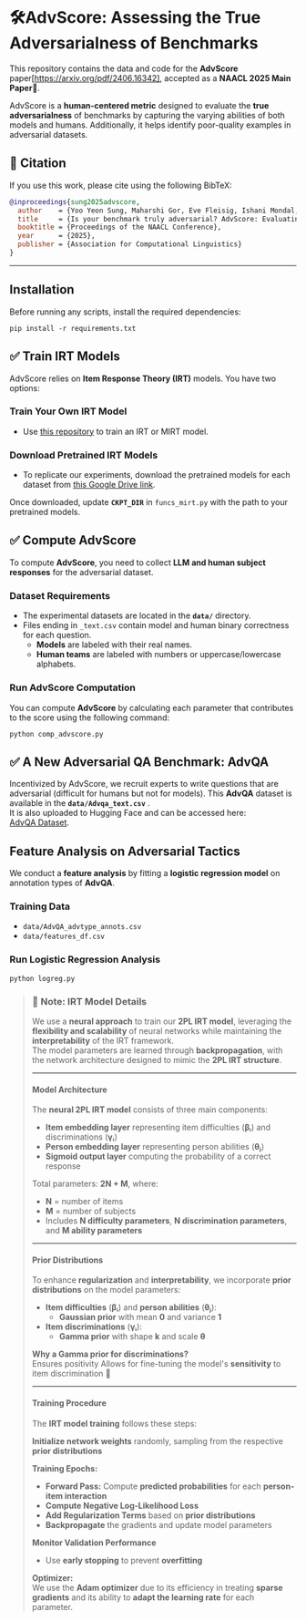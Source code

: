 # 🛠**AdvScore: Assessing the True Adversarialness of Benchmarks**  
This repository contains the data and code for the **AdvScore** paper[https://arxiv.org/pdf/2406.16342], accepted as a **NAACL 2025 Main Paper🚀**.  

AdvScore is a **human-centered metric** designed to evaluate the **true adversarialness** of benchmarks by capturing the varying abilities of both models and humans. Additionally, it helps identify poor-quality examples in adversarial datasets.  

## 📖 Citation  

If you use this work, please cite using the following BibTeX:

```bibtex
@inproceedings{sung2025advscore,
  author    = {Yoo Yeon Sung, Maharshi Gor, Eve Fleisig, Ishani Mondal, and Jordan Boyd-Graber},
  title     = {Is your benchmark truly adversarial? AdvScore: Evaluating Human-Grounded Adversarialness},
  booktitle = {Proceedings of the NAACL Conference},
  year      = {2025},
  publisher = {Association for Computational Linguistics}
}
```
---

## **Installation**  
Before running any scripts, install the required dependencies:  
```
pip install -r requirements.txt
```

##  ✅ **Train IRT Models**  
AdvScore relies on **Item Response Theory (IRT)** models. You have two options:  

### **Train Your Own IRT Model**  
- Use [this repository](https://github.com/maharshi95/neural-irt) to train an IRT or MIRT model.  

### **Download Pretrained IRT Models**  
- To replicate our experiments, download the pretrained models for each dataset from [this Google Drive link](https://drive.google.com/drive/folders/18crWrx9LkxPAeYUOHQEVuj8mV1eFbSTi?usp=sharing).  

Once downloaded, update **`CKPT_DIR`** in `funcs_mirt.py` with the path to your pretrained models.  

##  ✅ **Compute AdvScore**  
To compute **AdvScore**, you need to collect **LLM and human subject responses** for the adversarial dataset.  

### **Dataset Requirements**  
- The experimental datasets are located in the **`data/`** directory.  
- Files ending in `_text.csv` contain model and human binary correctness for each question.  
  - **Models** are labeled with their real names.  
  - **Human teams** are labeled with numbers or uppercase/lowercase alphabets.  

### **Run AdvScore Computation**  
You can compute **AdvScore** by calculating each parameter that contributes to the score using the following command:  

```
python comp_advscore.py
```

##  ✅ **A New Adversarial QA Benchmark: AdvQA**  
Incentivized by AdvScore, we recruit experts to write questions that are adversarial (difficult for humans but not for models).
This **AdvQA** dataset is available in the **`data/Advqa_text.csv`** .  
It is also uploaded to Hugging Face and can be accessed here:  
[AdvQA Dataset](https://huggingface.co/datasets/umdclip/AdvQA/tree/main).  

## **Feature Analysis on Adversarial Tactics**  
We conduct a **feature analysis** by fitting a **logistic regression model** on annotation types of **AdvQA**.  

### **Training Data**  
- `data/AdvQA_advtype_annots.csv`  
- `data/features_df.csv`  

### **Run Logistic Regression Analysis**  

```
python logreg.py
```

> ### 📌 **Note: IRT Model Details**  
> We use a **neural approach** to train our **2PL IRT model**, leveraging the **flexibility and scalability** of neural networks while maintaining the **interpretability** of the IRT framework.  
> The model parameters are learned through **backpropagation**, with the network architecture designed to mimic the **2PL IRT structure**.  
>  
> ---
>  
> ####  **Model Architecture**  
> The **neural 2PL IRT model** consists of three main components:  
>  
> - **Item embedding layer** representing item difficulties (**βᵢ**) and discriminations (**γᵢ**)  
> - **Person embedding layer** representing person abilities (**θⱼ**)  
> - **Sigmoid output layer** computing the probability of a correct response  
>  
> Total parameters: **2N + M**, where:  
> - **N** = number of items  
> - **M** = number of subjects  
> - Includes **N difficulty parameters**, **N discrimination parameters**, and **M ability parameters**  
>  
> ---
>  
> ####  **Prior Distributions**  
> To enhance **regularization** and **interpretability**, we incorporate **prior distributions** on the model parameters:  
>  
> - **Item difficulties** (**βᵢ**) and **person abilities** (**θⱼ**):  
>   - **Gaussian prior** with mean **0** and variance **1**  
> - **Item discriminations** (**γᵢ**):  
>   - **Gamma prior** with shape **k** and scale **θ**  
>  
> **Why a Gamma prior for discriminations?**  
> Ensures positivity 
> Allows for fine-tuning the model's **sensitivity** to item discrimination 🎯  
>  
> ---
>  
> #### **Training Procedure**  
> The **IRT model training** follows these steps:  
>  
> **Initialize network weights** randomly, sampling from the respective **prior distributions**  
>  
> **Training Epochs:**  
> - **Forward Pass:** Compute **predicted probabilities** for each **person-item interaction**  
> - **Compute Negative Log-Likelihood Loss**  
> - **Add Regularization Terms** based on **prior distributions**  
> - **Backpropagate** the gradients and update model parameters  
>  
> **Monitor Validation Performance**  
> - Use **early stopping** to prevent **overfitting**  
>  
> **Optimizer:**  
> We use the **Adam optimizer** due to its efficiency in treating **sparse gradients** and its ability to **adapt the learning rate** for each parameter.  
> 
